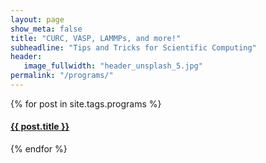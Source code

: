 ```yaml
---
layout: page
show_meta: false
title: "CURC, VASP, LAMMPs, and more!"
subheadline: "Tips and Tricks for Scientific Computing"
header:
   image_fullwidth: "header_unsplash_5.jpg"
permalink: "/programs/"
---
```

<div>
    {% for post in site.tags.programs %}
    <h4><a href="{{ site.url }}{{ site.baseurl }}{{ post.url }}">{{ post.title }}</a></h4>
    {% endfor %}
</div>